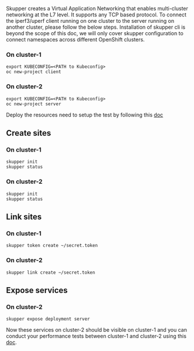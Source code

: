 Skupper creates a Virtual Application Networking that enables multi-cluster networking at the L7 level. It supports any TCP based protocol. To connect the iperf3/uperf client running on one cluster to the server running on another cluster, please follow the below steps. Installation of skupper cli is beyond the scope of this doc, we will only cover skupper configuration to connect namespaces across different OpenShift clusters.

### On cluster-1

```
export KUBECONFIG=<PATH to Kubeconfig>
oc new-project client
```

### On cluster-2
```
export KUBECONFIG=<PATH to Kubeconfig>
oc new-project server
```

Deploy the resources need to setup the test by following this [doc](../manifests/creating-resources.md)

## Create sites

### On cluster-1

```
skupper init
skupper status
```

### On cluster-2

```
skupper init
skupper status
```

## Link sites

### On cluster-1

```
skupper token create ~/secret.token
```

### On cluster-2

```
skupper link create ~/secret.token
```

## Expose services

### On cluster-2

```
skupper expose deployment server
```

Now these services on cluster-2 should be visible on cluster-1 and you can conduct your performance tests between cluster-1 and cluster-2 using this [doc](run-tests.md).

